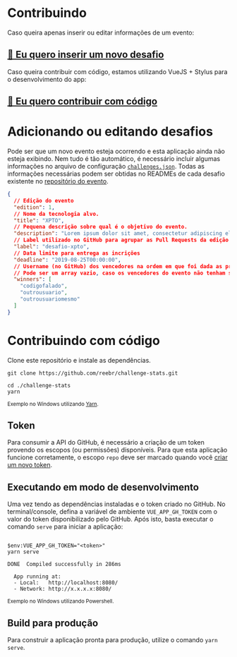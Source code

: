 # Contribuindo

Caso queira apenas inserir ou editar informações de um evento:

## [🙉 Eu quero inserir um novo desafio](#adicionando-ou-editando-desafios)

Caso queira contribuir com código, estamos utilizando VueJS + Stylus para o desenvolvimento do app:

## [🙈 Eu quero contribuir com código](#contribuindo-com-código)

# Adicionando ou editando desafios

Pode ser que um novo evento esteja ocorrendo e esta aplicação ainda não esteja exibindo. Nem tudo é tão automático, é necessário incluir algumas informações no arquivo de configuração [`challenges.json`](https://github.com/reebr/challenge-stats/blob/development/src/challenges.json). Todas as informações necessárias podem ser obtidas no READMEs de cada desafio existente no [repositório do evento](https://github.com/codigofalado/desafio333).

```json
{
  // Edição do evento
  "edition": 1,
  // Nome da tecnologia alvo.
  "title": "XPTO",
  // Pequena descrição sobre qual é o objetivo do evento.
  "description": "Lorem ipsum dolor sit amet, consectetur adipiscing elit.",
  // Label utilizado no GitHub para agrupar as Pull Requests da edição do evento em questão.
  "label": "desafio-xpto",
  // Data limite para entrega as incrições
  "deadline": "2019-08-25T00:00:00",
  // Username (no GitHub) dos vencedores na ordem em que foi dada as premiações.
  // Pode ser um array vazio, caso os vencedores do evento não tenham sido divulgados.
  "winners": [
    "codigofalado",
    "outrousuario",
    "outrousuariomesmo"
  ]
}
```


# Contribuindo com código

Clone este repositório e instale as dependências.

```
git clone https://github.com/reebr/challenge-stats.git

cd ./challenge-stats
yarn
```

<sup>Exemplo no Windows utilizando [Yarn][2].</sup>


## Token

Para consumir a API do GitHub, é necessário a criação de um token provendo os escopos (ou permissões) disponíveis. Para que esta aplicação funcione corretamente, o escopo `repo` deve ser marcado quando você [criar um novo token][1].

## Executando em modo de desenvolvimento

Uma vez tendo as dependências instaladas e o token criado no GitHub. No terminal/console, defina a variável de ambiente `VUE_APP_GH_TOKEN` com o valor do token disponibilizado pelo GitHub. Após isto, basta executar o comando `serve` para iniciar a aplicação:

```

$env:VUE_APP_GH_TOKEN="<token>"
yarn serve

DONE  Compiled successfully in 286ms

  App running at:
  - Local:   http://localhost:8080/
  - Network: http://x.x.x.x:8080/
```

<sup>Exemplo no Windows utilizando Powershell.</sup>

## Build para produção

Para construir a aplicação pronta para produção, utilize o comando `yarn serve`.

[1]:https://help.github.com/en/articles/creating-a-personal-access-token-for-the-command-line
[2]:https://yarnpkg.com/lang/en/